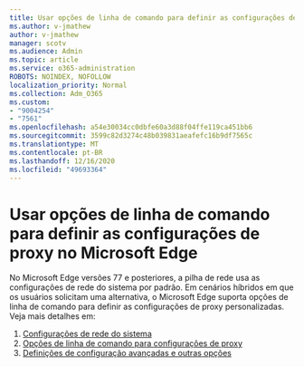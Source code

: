 ```yaml
---
title: Usar opções de linha de comando para definir as configurações de proxy no Microsoft Edge
ms.author: v-jmathew
author: v-jmathew
manager: scotv
ms.audience: Admin
ms.topic: article
ms.service: o365-administration
ROBOTS: NOINDEX, NOFOLLOW
localization_priority: Normal
ms.collection: Adm_O365
ms.custom:
- "9004254"
- "7561"
ms.openlocfilehash: a54e30034cc0dbfe60a3d88f04ffe119ca451bb6
ms.sourcegitcommit: 3599c82d3274c48b039831aeafefc16b9df7565c
ms.translationtype: MT
ms.contentlocale: pt-BR
ms.lasthandoff: 12/16/2020
ms.locfileid: "49693364"
---
```

# <a name="use-command-line-options-to-configure-proxy-settings-in-microsoft-edge"></a>Usar opções de linha de comando para definir as configurações de proxy no Microsoft Edge

No Microsoft Edge versões 77 e posteriores, a pilha de rede usa as configurações de rede do sistema por padrão. Em cenários híbridos em que os usuários solicitam uma alternativa, o Microsoft Edge suporta opções de linha de comando para definir as configurações de proxy personalizadas. Veja mais detalhes em:

1. [Configurações de rede do sistema](https://go.microsoft.com/fwlink/?linkid=2133962)
2. [Opções de linha de comando para configurações de proxy](https://go.microsoft.com/fwlink/?linkid=2134292)
3. [Definições de configuração avançadas e outras opções](https://go.microsoft.com/fwlink/?linkid=2134293)
